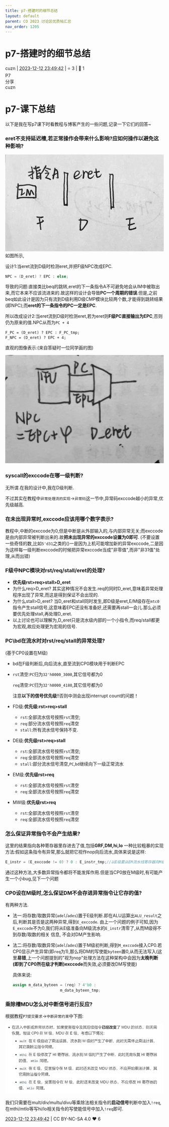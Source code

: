 ```yaml
---
title: p7-搭建时的细节总结
layout: default
parent: CO 2023 讨论区优质帖汇总
nav_order: 1205
---
```

# p7-搭建时的细节总结
<div class="post-info">
<span>cuzn</span>
|
<abbr title="2023-12-12T23:49:42.086277+08:00"><time datetime="2023-12-12T23:49:42.086277+08:00">2023-12-12 23:49:42</time></abbr>
|
<span>⭐️ 3</span>
|
<span>💬️ 1</span>
<br>
<div><div class="post-tag">P7</div><div class="post-tag">分享</div></div>
</div>

<div id="reply-4843" class="reply reply-l0">
<div class="reply-header">
<span>cuzn</span>
</div>
<div class="reply-text">

# p7-课下总结

以下是我在写p7课下时看教程与博客产生的一些问题,记录一下它们的回答~

### **eret不支持延迟槽,若正常操作会带来什么影响?应如何操作以避免这种影响?**

![img1.png](/assets/2023/1205/img1.png)
如图所示,

设计1:当eret流到D级时检测eret,并把F级NPC改成EPC.

````verilog
NPC = (D_eret) ? EPC : else;
````

导致的问题:直接类比beq的跳转,eret的下一条指令A不可避免地会从IM中被取出来,而它本来不应该流进来的.故这样的设计会导致**PC一个周期的错误**.但是,之前beq如此设计是因为只有流到D级利用D级CMP模块比较两个数,才能得到跳转结果(即NPC);而**eret的下一条指令的PC一定是EPC**.

所以改成设计2:当eret流到D级时检测eret,若为eret则**F级PC直接输出为EPC**,否则仍为原来的值.NPC从而为`PC + 4`

````
F_PC = (D_eret) ? EPC : F_PC_tmp;
F_NPC = (D_eret) ? EPC + 4;
````

直观的图像表示:(来自答疑时一位同学画的图)

![img2.png](/assets/2023/1205/img2.png)

### syscall的exccode在哪一级判断?

无所谓.在我的设计中,我在D级判断.

不过其实在教程中`异常处理流的实现`->`异常码`这一节中,异常码exccode越小的异常,优先级越高.

### 在未出现异常时,exccode应该用哪个数字表示?

教程中,中断的exccode为0,但是中断是从外部输入的,与内部异常无关;而exccode是由内部异常被判断出来的.故**把未出现异常的exccode设置为0即可**.
(不要设置一些奇怪的数,比如`5'd31`之类的()一是因为上机可能增加新的异常exccode,二是因为这样每一级判断exccode的时候把异常exccode当成"非零值",而非"非31值"处理,从而出错)

### F级中NPC模块对rst/req/stall/eret的处理?

- **优先级rst>req>stall>D_eret**
- 为什么req>D_eret? 其实这种情况不会发生.req的同时D_eret,意味着异常处理程序出现了异常,而这是得到保证不会出现的.
- 为什么stall>D_eret? 当D_eret和stall同时发生,即D级是eret,E/M级存在`mtc0`指令产生stall信号,这意味着EPC还没有准备好,还需要再stall一会儿.那么必须要优先处理stall,再处理D_eret.
- 以上讨论也可以理解为,D_eret只是流水级内部的一个小指令,而req/stall都更为宏观,故应处理更为宏观的信号.

### PC\bd在流水时对rst/req/stall的异常处理?

(基于CP0设置在M级)

- bd在F级判断后,向后流水,直至流到CP0模块用于判断EPC

- `rst`清空:`PC`归为`32'h0000_3000`,其它信号都为0

  `req`清空:`PC`归为`32'h0000_4180`,其它信号都为0

  注意**以下的信号优先级**!!否则中测会出现interrupt count的问题！

- FD级:**优先级:rst>req>stall**

  - `rst`:全部流水信号按照`rst`清空;
  - `req`:部分流水信号按照`req`清空
  - `stall`:所有流水信号保持不变.

- DE级:**优先级rst>req>stall**

  - `rst`:全部流水信号按照`rst`清空;
  - `req`:全部流水信号按照`req`清空
  - `stall`:部分流水信号清空,`PC`,`bd`继续向下一级正常流水

- EM级:**优先级rst>req**

  - `rst`:全部流水信号按照`rst`清空
  - `req`:全部流水信号按照`req`清空

- MW级:**优先级rst>req**

  - `rst`:全部流水信号按照`rst`清空
  - `req`:全部流水信号按照`req`清空

### 怎么保证异常指令不会产生结果?

这里的结果指向各种寄存器里存进去了值,包括**GRF,DM,hi,lo**
一种比较粗暴的实现方法:假如这条指令有异常,那么就把它视作nop向后流水,具体来说是这样:

````verilog
E_instr = (E_exccode != 0) ? 0 : E_instr_tmp;//以E级要从EM流水线寄存器向M级流水的E_instr为例子
````

通过这种方法,大多数异常指令都将不能发挥作用.但是当CP0放在M级时,有可能产生一个小bug,见下一个问题

### CP0设在M级时,怎么保证DM不会存进异常指令让它存的值?

有两种方法.

- 法一:将存数/取数异常(`adel`/`ades`)置于E级判断.即在ALU运算出`ALU_result`之后,判断其是否是这两种异常,得到`E_exccode`.
  	由上一个问题的例子可知,因为`E_exccode`不为0,我们将从E级准备向M级流水的`E_instr`清零了,从而M级得不到存数/取数的相关	信息,	不会对DM产生影响.

- 法二:将存数/取数异常(`adel`/`ades`)置于M级初判断,得到`M_exccode`接入CP0.若CP0显示产生异常(即`req`为1),那么将DM的写使能`byteen`置0,从而无法写入(这里**易错**,上一个问题提到的"视为nop"处理方法在这种架构中会因为**太晚判断(即到了CP0所在级才判断)exccode**而失效,必须要改DM写使能)

  具体来说:

  ````verilog
  assign m_data_byteen = (req) ? 4'b0 :
  					   m_data_byteen_tmp;
  ````

### 乘除槽MDU怎么对中断信号进行反应?

根据教程`P7提交要求`->`中断异常约束`中下图:

![img3.png](/assets/2023/1205/img3.png)

我们只需要在mult/div/multu/divu等乘除法相关指令的**启动信号**判断中加入`!req`,在mthi/mtlo等写hi/lo相关指令的写使能信号中加入`!req`即可.

</div>
<div class="reply-footer">
<abbr title="2023-12-12T23:49:42.091697+08:00"><time datetime="2023-12-12T23:49:42.091697+08:00">2023-12-12 23:49:42</time></abbr>
|
<span>CC BY-NC-SA 4.0</span>
<span class="reply-vote">❤️ 6</span>
</div>
</div>